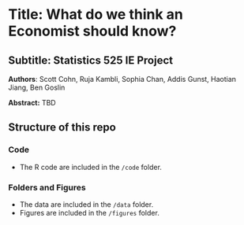 # Title: What do we think an Economist should know? 
## Subtitle: Statistics 525 IE Project

**Authors**: Scott Cohn, Ruja Kambli, Sophia Chan, Addis Gunst, Haotian Jiang, Ben Goslin

**Abstract:** TBD

## Structure of this repo 

### Code

- The R code are included in the `/code` folder.

### Folders and Figures

- The data are included in the `/data` folder. 
- Figures are included in the `/figures` folder. 


